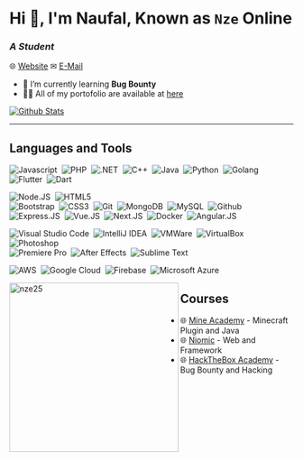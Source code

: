 # Hi 👋, I'm Naufal, Known as `Nze` Online
### *A Student*

🌐 [Website](https://nze.estrium.net)
✉ [E-Mail](https://nze.estrium.net)

- 🌱 I’m currently learning **Bug Bounty**
- 👨‍💻 All of my portofolio are available at [here](https://nze.estrium.net)

[![Github Stats](https://github-readme-stats.vercel.app/api?username=nze25&show_icons=true&locale=en)](https://github.com/anuraghazra/github-readme-stats)

---

## Languages and Tools

![Javascript](https://img.shields.io/badge/-Javascript-2f1a47?style=flat&logo=javascript)&nbsp;
![PHP](https://img.shields.io/badge/-PHP-2f1a47?style=flat&logo=php)&nbsp;
![.NET](https://img.shields.io/badge/-.NET-2f1a47?style=flat&logo=dotnet)&nbsp;
![C++](https://img.shields.io/badge/-C++-2f1a47?style=flat&logo=cplusplus)&nbsp;
![Java](https://img.shields.io/badge/-Java-2f1a47?style=flat&logo=java)&nbsp;
![Python](https://img.shields.io/badge/-Python-2f1a47?style=flat&logo=python)&nbsp;
![Golang](https://img.shields.io/badge/-Golang-2f1a47?style=flat&logo=go)&nbsp;
![Flutter](https://img.shields.io/badge/-Flutter-2f1a47?style=flat&logo=flutter)&nbsp;
![Dart](https://img.shields.io/badge/-Dart-2f1a47?style=flat&logo=dart)&nbsp;

![Node.JS](https://img.shields.io/badge/-Node.JS-2f1a47?style=flat&logo=node.js)&nbsp;
![HTML5](https://img.shields.io/badge/-HTML5-2f1a47?style=flat&logo=html5)&nbsp;  
![Bootstrap](https://img.shields.io/badge/-Bootstrap-2f1a47?style=flat&logo=bootstrap)&nbsp;
![CSS3](https://img.shields.io/badge/-CSS3-2f1a47?style=flat&logo=css3&logoColor=039be5)&nbsp;
![Git](https://img.shields.io/badge/-Git-2f1a47?style=flat&logo=git)&nbsp;
![MongoDB](https://img.shields.io/badge/-MongoDB-2f1a47?style=flat&logo=mongodb)&nbsp;
![MySQL](https://img.shields.io/badge/-MySQL-2f1a47?style=flat&logo=mysql)&nbsp;
![Github](https://img.shields.io/badge/-Github-2f1a47?style=flat&logo=github)&nbsp;
![Express.JS](https://img.shields.io/badge/-Express-2f1a47?style=flat&logo=express)&nbsp;
![Vue.JS](https://img.shields.io/badge/-Vue-2f1a47?style=flat&logo=vuedotjs)&nbsp;
![Next.JS](https://img.shields.io/badge/-NextJS-2f1a47?style=flat&logo=nextdotjs)&nbsp;
![Docker](https://img.shields.io/badge/-Docker-2f1a47?style=flat&logo=docker)&nbsp;
![Angular.JS](https://img.shields.io/badge/-Angular-2f1a47?style=flat&logo=angular)&nbsp;

![Visual Studio Code](https://img.shields.io/badge/-Visual%20Studio%20Code-2f1a47?style=flat&logo=visualstudiocode)&nbsp;
![IntelliJ IDEA](https://img.shields.io/badge/-IntelliJ%20IDEA-2f1a47?style=flat&logo=intellijidea)&nbsp;
![VMWare](https://img.shields.io/badge/-VMWare-2f1a47?style=flat&logo=vmware)&nbsp;
![VirtualBox](https://img.shields.io/badge/-VirtualBox-2f1a47?style=flat&logo=virtualbox)&nbsp;
![Photoshop](https://img.shields.io/badge/-Photoshop-2f1a47?style=flat&logo=adobephotoshop)&nbsp;  
![Premiere Pro](https://img.shields.io/badge/-Premiere%20Pro-2f1a47?style=flat&logo=adobepremierepro)&nbsp;
![After Effects](https://img.shields.io/badge/-Adobe%20After%20Effects-2f1a47?style=flat&logo=adobeaftereffects)&nbsp;
![Sublime Text](https://img.shields.io/badge/-Sublime%20Text-2f1a47?style=flat&logo=sublimetext)&nbsp;

![AWS](https://img.shields.io/badge/-AWS-2f1a47?style=flat&logo=amazonaws)&nbsp;
![Google Cloud](https://img.shields.io/badge/-Google%20Cloud-2f1a47?style=flat&logo=googlecloud)&nbsp;
![Firebase](https://img.shields.io/badge/-Firebase-2f1a47?style=flat&logo=firebase)&nbsp;
![Microsoft Azure](https://img.shields.io/badge/-Microsoft%20Azure-2f1a47?style=flat&logo=microsoftazure)&nbsp;

<img align="left" src="https://github-readme-stats.vercel.app/api/top-langs?username=nze25&show_icons=true&locale=en&langs_count=10" alt="nze25" align="right" width="300px" />

## Courses

- 🌐 [Mine Academy](https://mineacademy.org) - Minecraft Plugin and Java
- 🌐 [Niomic](https://niomic.id/) - Web and Framework
- 🌐 [HackTheBox Academy](https://academy.hackthebox.com/) - Bug Bounty and Hacking
